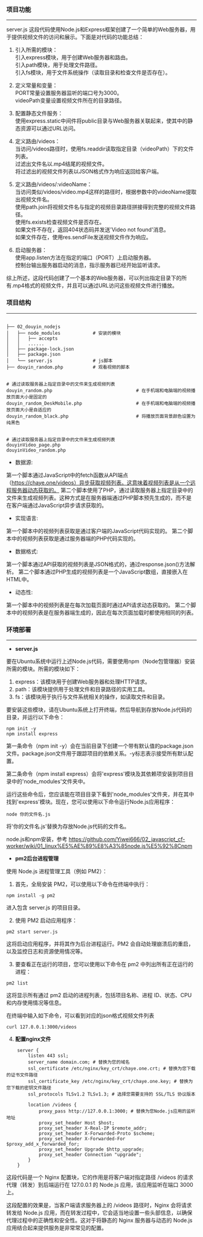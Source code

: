 ### 项目功能
---

server.js 这段代码使用Node.js和Express框架创建了一个简单的Web服务器，用于提供视频文件的访问和展示。下面是对代码的功能总结：

1. 引入所需的模块：   
    引入express模块，用于创建Web服务器和路由。       
    引入path模块，用于处理文件路径。          
    引入fs模块，用于文件系统操作（读取目录和检查文件是否存在）。           

2. 定义常量和变量：   
    PORT常量设置服务器监听的端口号为3000。           
    videoPath变量设置视频文件所在的目录路径。           

3. 配置静态文件服务：   
    使用express.static中间件将public目录与Web服务器关联起来，使其中的静态资源可以通过URL访问。     

4. 定义路由/videos：   
    当访问/videos路径时，使用fs.readdir读取指定目录（videoPath）下的文件列表。         
    过滤出文件名以.mp4结尾的视频文件。          
    将过滤出的视频文件列表以JSON格式作为响应返回给客户端。            

5. 定义路由/videos/:videoName：   
    当访问类似/videos/video.mp4这样的路径时，根据参数中的videoName提取出视频文件名。            
    使用path.join将视频文件名与指定的视频目录路径拼接得到完整的视频文件路径。           
    使用fs.exists检查视频文件是否存在。          
    如果文件不存在，返回404状态码并发送'Video not found'消息。         
    如果文件存在，使用res.sendFile发送视频文件作为响应。            

6. 启动服务器：   
    使用app.listen方法在指定的端口（PORT）上启动服务器。         
    控制台输出服务器启动的消息，指示服务器已经开始监听请求。          
 
综上所述，这段代码创建了一个基本的Web服务器，可以列出指定目录下的所有.mp4格式的视频文件，并且可以通过URL访问这些视频文件进行播放。


### 项目结构
---

```

├── 02_douyin_nodejs
│   ├── node_modules            # 安装的模块
│   │   ├── accepts
│   │   ......
│   ├── package-lock.json
│   ├── package.json
│   └── server.js               # js脚本
├── douyin_random.php           # 观看视频的脚本


# 通过读取服务器上指定目录中的文件来生成视频列表
douyin_random.php                               # 在手机端和电脑端的视频播放页面大小是固定的
douyin_random_DeskMobile.php                    # 在手机端和电脑端的视频播放页面大小是自适应的
douyin_random_black.php                         # 将播放页面背景颜色设置为纯黑色


# 通过读取服务器上指定目录中的文件来生成视频列表
douyinVideo_page.php              
douyinVideo_random.php            

```

- 数据源:

第一个脚本通过JavaScript中的fetch函数从API端点（https://chaye.one/videos）异步获取视频列表。这意味着视频列表是从一个远程服务器动态获取的。
第二个脚本使用了PHP，通过读取服务器上指定目录中的文件来生成视频列表。这种方式是在服务器端通过PHP脚本预先生成的，而不是在客户端通过JavaScript异步请求获取的。


- 实现语言:

第一个脚本中的视频列表获取是通过客户端的JavaScript代码实现的。
第二个脚本中的视频列表获取是通过服务器端的PHP代码实现的。


- 数据格式:

第一个脚本通过API获取的视频列表是JSON格式的，通过response.json()方法解析。
第二个脚本通过PHP生成的视频列表是一个JavaScript数组，直接嵌入在HTML中。


- 动态性:

第一个脚本中的视频列表是在每次加载页面时通过API请求动态获取的。
第二个脚本中的视频列表是在服务器端生成的，因此在每次页面加载时都使用相同的列表。


### 环境部署
---

- **server.js**

要在Ubuntu系统中运行上述Node.js代码，需要使用npm（Node包管理器）安装所需的模块。所需的模块如下：

1. express：该模块用于创建Web服务器和处理HTTP请求。
1. path：该模块提供用于处理文件和目录路径的实用工具。
1. fs：该模块用于执行与文件系统相关的操作，如读取文件和目录。

要安装这些模块，请在Ubuntu系统上打开终端，然后导航到存放Node.js代码的目录，并运行以下命令：

```
npm init -y
npm install express
```

第一条命令（npm init -y）会在当前目录下创建一个带有默认值的package.json文件。package.json文件用于跟踪项目的依赖关系。-y标志表示接受所有默认配置。

第二条命令（npm install express）会将'express'模块及其依赖项安装到项目目录中的'node_modules'文件夹中。

运行这些命令后，您应该能在项目目录下看到'node_modules'文件夹，并在其中找到'express'模块。现在，您可以使用以下命令运行Node.js应用程序：

```
node 你的文件名.js
```

将'你的文件名.js'替换为存放Node.js代码的文件名。

node.js和npm安装，参考
https://github.com/Yiwei666/02_javascript_cf-worker/wiki/01_linux%E5%AE%89%E8%A3%85node.js%E5%92%8Cnpm


- **pm2后台进程管理**

使用 Node.js 进程管理工具（例如 PM2）：

1. 首先，全局安装 PM2，可以使用以下命令在终端中执行：

```
npm install -g pm2
```

进入包含 server.js 的项目目录。

2. 使用 PM2 启动应用程序：

```
pm2 start server.js
```

这将启动应用程序，并将其作为后台进程运行。PM2 会自动处理崩溃后的重启，以及监控日志和资源使用情况等。

3. 要查看正在运行的项目，您可以使用以下命令在 pm2 中列出所有正在运行的进程：

```
pm2 list
```

这将显示所有通过 pm2 启动的进程列表，包括项目名称、进程 ID、状态、CPU 和内存使用情况等信息。

在终端中输入如下命令，可以看到对应的json格式视频文件列表

```
curl 127.0.0.1:3000/videos 
```

4. **配置nginx文件**

```
    server {
        listen 443 ssl;
        server_name domain.com; # 替换为您的域名
        ssl_certificate /etc/nginx/key_crt/chaye.one.crt; # 替换为您下载的证书文件路径
        ssl_certificate_key /etc/nginx/key_crt/chaye.one.key; # 替换为您下载的密钥文件路径
        ssl_protocols TLSv1.2 TLSv1.3; # 选择您需要支持的 SSL/TLS 协议版本

        location /videos {
            proxy_pass http://127.0.0.1:3000; # 替换为您Node.js应用的监听地址
            proxy_set_header Host $host;
            proxy_set_header X-Real-IP $remote_addr;
            proxy_set_header X-Forwarded-Proto $scheme;
            proxy_set_header X-Forwarded-For $proxy_add_x_forwarded_for;
            proxy_set_header Upgrade $http_upgrade;
            proxy_set_header Connection "upgrade";
        }
    }	

```

这段代码是一个 Nginx 配置块，它的作用是将客户端对指定路径 /videos 的请求代理（转发）到后端运行在 127.0.0.1 的 Node.js 应用，该应用监听在端口 3000 上。

这段配置的效果是，当客户端请求服务器上的 /videos 路径时，Nginx 会将请求转发给 Node.js 应用，而在转发过程中，它会适当地设置一些头部信息，以确保代理过程中的正确性和安全性。这对于将静态的 Nginx 服务器与动态的 Node.js 应用结合起来提供服务是非常常见的配置。

